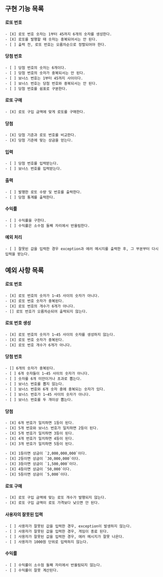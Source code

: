 ## 구현 기능 목록

#### 로또 번호
    - [X] 로또 번호 숫자는 1부터 45까지 6개의 숫자를 생성한다.
    - [X] 로또를 발행할 때 숫자는 중복되어서는 안 된다.
    - [ ] 출력 전, 로또 번호는 오름차순으로 정렬되어야 한다.


#### 당첨 번호
    - [ ] 당첨 번호의 숫자는 6개이다.
    - [ ] 당첨 번호의 숫자가 중복되서는 안 된다.
    - [ ] 보너스 번호는 1부터 45까지 사이이다.
    - [ ] 보너스 번호는 당첨 번호와 중복되서는 안 된다.
    - [ ] 당첨 번호를 쉼표로 구분한다.


#### 로또 구매
    - [X] 로또 구입 금액에 맞게 로또를 구매한다.


#### 당첨
    - [X] 당첨 기준과 로또 번호를 비교한다.
    - [X] 당첨 기준에 맞는 상금을 얻는다.

#### 입력
    - [ ] 당첨 번호를 입력받는다.
    - [ ] 보너스 번호를 입력받는다.


#### 출력
    - [ ] 발행한 로또 수량 및 번호를 출력한다.
    - [ ] 당첨 통계를 출력한다.


#### 수익률
    - [ ] 수익률을 구한다.
    - [ ] 수익률은 소수점 둘째 자리에서 반올림한다.


#### 예외 처리
    - [ ] 잘못된 값을 입력한 경우 exception과 에러 메시지를 출력한 후, 그 부분부터 다시 입력을 받는다.


## 예외 사항 목록

#### 로또 번호
    - [X] 로또 번호의 숫자가 1~45 사이의 숫자가 아니다.
    - [X] 로또 번호 숫자가 중복된다.
    - [X] 로또 번호의 개수가 6개가 아니다.
    - [] 로또 번호가 오름차순되어 출력되지 않는다.

#### 로또 번호 생성
    - [X] 로또 번호의 숫자가 1~45 사이의 숫자를 생성하지 않는다.
    - [X] 로또 번호 숫자가 중복된다.
    - [X] 로또 번호 개수가 6개가 아니다.

#### 당첨 번호
    - [] 6개의 숫자가 중복된다.
    - [ ] 6개 숫자들이 1~45 사이의 숫자가 아니다.
    - [ ] 숫자를 6개 미만이거나 초과로 뽑는다.
    - [ ] 보너스 번호를 뽑지 않는다.
    - [ ] 보너스 번호와 6개 숫자 중에 중복되는 숫자가 있다.
    - [ ] 보너스 번호가 1~45 사이의 숫자가 아니다.
    - [ ] 보너스 번호를 두 개이상 뽑는다.

#### 당첨
    - [X] 6개 번호가 일치하면 1등이 된다.
    - [X] 5개 번호와 보너스 번호가 일치하면 2등이 된다.
    - [X] 5개 번호가 일치하면 3등이 된다.
    - [X] 4개 번호가 일치하면 4등이 된다.
    - [X] 3개 번호가 일치하면 5등이 된다.

    - [X] 1등이면 상금이 `2,000,000,000`이다.
    - [X] 2등이면 상금이 `30,000,000`이다.
    - [X] 3등이면 상금이 `1,500,000`이다.
    - [X] 4등이면 상금이 `50,000`이다.
    - [X] 5등이면 상금이 `5,000`이다.

#### 로또 구매
    - [X] 로또 구입 금액에 맞는 로또 개수가 발행되지 않는다.
    - [X] 로또 구입 금액이 로또 가격보다 낮으면 안 된다. 

#### 사용자의 잘못된 입력
    - [ ] 사용자가 잘못된 값을 입력한 경우, exception이 발생하지 않는다.
    - [ ] 사용자가 잘못된 값을 입력한 경우, 게임이 종료 된다.
    - [ ] 사용자가 잘못된 값을 입력한 경우, 에러 메시지가 잘못 나온다.
    - [ ] 사용자가 1000원 단위로 입력하지 않는다.

#### 수익률
    - [ ] 수익률이 소수점 둘째 자리에서 반올림되지 않는다.
    - [ ] 수익률이 잘못 계산된다.